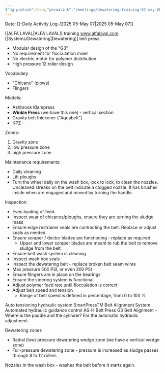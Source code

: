 ```yaml
---
{"dg-publish":true,"permalink":"/meetings/dewatering-training-07-may-2025/","noteIcon":"","created":"2025-05-07T07:55:17.188-05:00"}
---
```


Date: [[-Daily Activity Log-/2025 05-May 07\|2025 05-May 07]]

[[ALFA LAVAL\|ALFA LAVAL]] training
www.alfalaval.com
[[Systems/Dewatering\|Dewatering]] belt press
- Modular design of the "G3"
- No requirement for flocculation mixer
- No electric motor for polymer distribution
- High pressure 12 roller design

Vocabulary
- "Chicane" (plows)
- Flingers

Models:
- Ashbrook Klampress
- **Winkle Press** (we have this one) - vertical section
- Gravity belt thickener ("Aquabelt")
- KPZ

Zones:
1. Gravity zone
2. low pressure zone
3. high pressure zone

Maintenance requirements:
- Daily cleaning
- Lift ploughs
- Turn the wheel daily on the wash box, lock to lock, to clean the nozzles. Uncleaned streaks on the belt indicate a clogged nozzle. It has brushes inside when are engaged and moved by turning the handle. 

Inspection:
- Even loading of feed.
- Inspect wear of chicanes/ploughs, ensure they are turning the sludge mass
- Ensure edge restrainer seals are contracting the belt. Replace or adjust seals as needed.
- Ensure scraper / doctor blades are functioning - replace as required. 
	- Upper and lower scraper blades are meant to rub the belt to remove sludge from the belt.
- Ensure belt wash system is cleaning
- Inspect wash box seals
- Inspect the dewatering belt - replace broken belt seam wires
- Max pressure 500 PSI, or even 300 PSI
- Ensure flingers are in place on the bearings
- Ensure the steering system is functional 
- Adjust polymer feed rate until flocculation is correct
- Adjust belt speed and tension
	- Range of belt speed is defined in percentage, from 0 to 100 %
	

Auto tensioning hydraulic system
SmartPressTM Belt Alignment System
Automated hydraulic guidance control
AS-H Belt Press G3 Belt Alignment - Where is the paddle and the cylinder? For the automatic hydraulic adjustment.

Dewatering zones
- Radial (low) pressure dewatering wedge zone (we have a vertical wedge zone)
- Full-pressure dewatering zone - pressure is increased as sludge passes through 8 to 12 rollers

Nozzles in the wash box - washes the belt before it starts again.